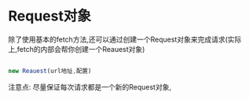 # Request对象

除了使用基本的fetch方法,还可以通过创建一个Request对象来完成请求(实际上,fetch的内部会帮你创建一个Reauest对象)


```js

new Reauest(url地址,配置)
```
注意点: 
尽量保证每次请求都是一个新的Request对象,